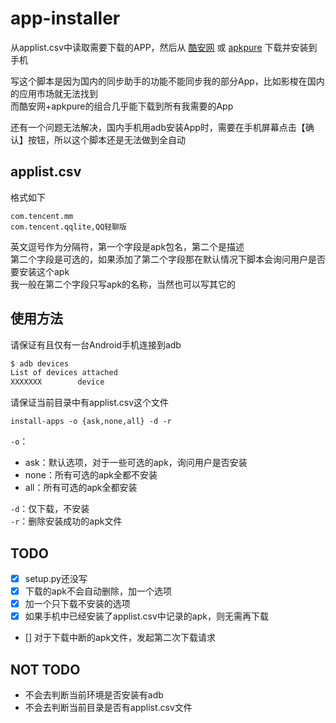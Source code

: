 # app-installer

从applist.csv中读取需要下载的APP，然后从 [酷安网](https://www.coolapk.com/) 或 [apkpure](https://apkpure.com/cn/) 下载并安装到手机  

写这个脚本是因为国内的同步助手的功能不能同步我的部分App，比如影梭在国内的应用市场就无法找到  
而酷安网+apkpure的组合几乎能下载到所有我需要的App

还有一个问题无法解决，国内手机用adb安装App时，需要在手机屏幕点击【确认】按钮，所以这个脚本还是无法做到全自动

## applist.csv

格式如下

`com.tencent.mm`  
`com.tencent.qqlite,QQ轻聊版`  

英文逗号作为分隔符，第一个字段是apk包名，第二个是描述  
第二个字段是可选的，如果添加了第二个字段那在默认情况下脚本会询问用户是否要安装这个apk  
我一般在第二个字段只写apk的名称，当然也可以写其它的  

## 使用方法

请保证有且仅有一台Android手机连接到adb  

```bash
$ adb devices
List of devices attached
XXXXXXX        device
```

请保证当前目录中有applist.csv这个文件

`install-apps -o {ask,none,all} -d -r`  

`-o`：  

- ask：默认选项，对于一些可选的apk，询问用户是否安装
- none：所有可选的apk全都不安装
- all：所有可选的apk全都安装

`-d`：仅下载，不安装  
`-r`：删除安装成功的apk文件

## TODO

- [x] setup.py还没写
- [x] 下载的apk不会自动删除，加一个选项
- [x] 加一个只下载不安装的选项
- [x] 如果手机中已经安装了applist.csv中记录的apk，则无需再下载
- [] 对于下载中断的apk文件，发起第二次下载请求

## NOT TODO

- 不会去判断当前环境是否安装有adb
- 不会去判断当前目录是否有applist.csv文件